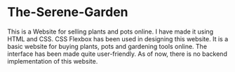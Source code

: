 # The-Serene-Garden
This is a Website for selling plants and pots online. I have made it using HTML and CSS.
CSS Flexbox has been used in designing this website.
It is a basic website for buying plants, pots and gardening tools online.
The interface has been made quite user-friendly.
As of now, there is no backend implementation of this website.


